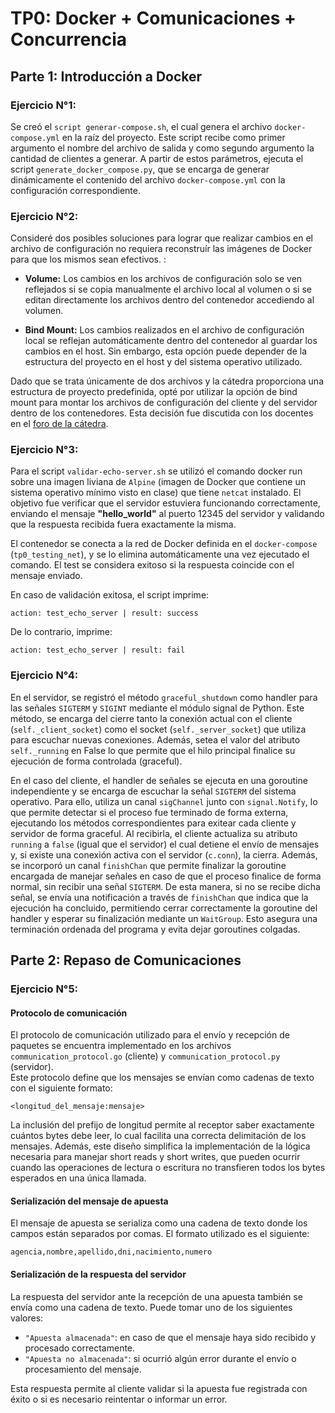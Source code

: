 # TP0: Docker + Comunicaciones + Concurrencia

## Parte 1: Introducción a Docker

### Ejercicio N°1:

Se creó el `script generar-compose.sh`, el cual genera el archivo `docker-compose.yml` en la raíz del proyecto. Este script recibe como primer argumento el nombre del archivo de salida y como segundo argumento la cantidad de clientes a generar. A partir de estos parámetros, ejecuta el script `generate_docker_compose.py`, que se encarga de generar dinámicamente el contenido del archivo `docker-compose.yml` con la configuración correspondiente.

### Ejercicio N°2:
Consideré dos posibles soluciones para lograr que realizar cambios en el archivo de configuración no requiera reconstruír las imágenes de Docker para que los mismos sean efectivos. :

+ **Volume:** Los cambios en los archivos de configuración solo se ven reflejados si se copia manualmente el archivo local al volumen o si se editan directamente los archivos dentro del contenedor accediendo al volumen.

+ **Bind Mount:** Los cambios realizados en el archivo de configuración local se reflejan automáticamente dentro del contenedor al guardar los cambios en el host. Sin embargo, esta opción puede depender de la estructura del proyecto en el host y del sistema operativo utilizado.

Dado que se trata únicamente de dos archivos y la cátedra proporciona una estructura de proyecto predefinida, opté por utilizar la opción de bind mount para montar los archivos de configuración del cliente y del servidor dentro de los contenedores. Esta decisión fue discutida con los docentes en el [foro de la cátedra](https://campusgrado.fi.uba.ar/mod/forum/discuss.php?d=29503).

### Ejercicio N°3:
Para el script `validar-echo-server.sh` se utilizó el comando docker run sobre una imagen liviana de `Alpine` (imagen de Docker que contiene un sistema operativo mínimo visto en clase) que tiene `netcat` instalado. El objetivo fue verificar que el servidor estuviera funcionando correctamente, enviando el mensaje **"hello_world"** al puerto 12345 del servidor y validando que la respuesta recibida fuera exactamente la misma.

El contenedor se conecta a la red de Docker definida en el `docker-compose` (`tp0_testing_net`), y se lo elimina automáticamente una vez ejecutado el comando. El test se considera exitoso si la respuesta coincide con el mensaje enviado.

En caso de validación exitosa, el script imprime:

```
action: test_echo_server | result: success
```

De lo contrario, imprime:

```
action: test_echo_server | result: fail
```


### Ejercicio N°4:
En el servidor, se registró el método `graceful_shutdown` como handler para las señales `SIGTERM` y `SIGINT` mediante el módulo signal de Python. Este método, se encarga del cierre tanto la conexión actual con el cliente (`self._client_socket`) como el socket (`self._server_socket`) que utiliza para escuchar nuevas conexiones. Además, setea el valor del atributo `self._running` en False lo que permite que el hilo principal finalice su ejecución de forma controlada (graceful).

En el caso del cliente, el handler de señales se ejecuta en una goroutine independiente y se encarga de escuchar la señal `SIGTERM` del sistema operativo. Para ello, utiliza un canal `sigChannel` junto con `signal.Notify`, lo que permite detectar si el proceso fue terminado de forma externa, ejecutando los métodos correspondientes para exitear cada cliente y servidor de forma graceful. 
Al recibirla, el cliente actualiza su atributo `running` a `false` (igual que el servidor) el cual detiene el envío de mensajes y, si existe una conexión activa con el servidor (`c.conn`), la cierra.
Además, se incorporó un canal `finishChan` que permite finalizar la goroutine encargada de manejar señales en caso de que el proceso finalice de forma normal, sin recibir una señal `SIGTERM`. De esta manera, si no se recibe dicha señal, se envía una notificación a través de `finishChan` que indica que la ejecución ha concluido, permitiendo cerrar correctamente la goroutine del handler y esperar su finalización mediante un `WaitGroup`. Esto asegura una terminación ordenada del programa y evita dejar goroutines colgadas.

## Parte 2: Repaso de Comunicaciones

### Ejercicio N°5:
#### Protocolo de comunicación

El protocolo de comunicación utilizado para el envío y recepción de paquetes se encuentra implementado en los archivos `communication_protocol.go` (cliente) y `communication_protocol.py` (servidor).  
Este protocolo define que los mensajes se envían como cadenas de texto con el siguiente formato:

```
<longitud_del_mensaje:mensaje>
```

La inclusión del prefijo de longitud permite al receptor saber exactamente cuántos bytes debe leer, lo cual facilita una correcta delimitación de los mensajes.
Además, este diseño simplifica la implementación de la lógica necesaria para manejar short reads y short writes, que pueden ocurrir cuando las operaciones de lectura o escritura no transfieren todos los bytes esperados en una única llamada.

#### Serialización del mensaje de apuesta

El mensaje de apuesta se serializa como una cadena de texto donde los campos están separados por comas. El formato utilizado es el siguiente:

```
agencia,nombre,apellido,dni,nacimiento,numero
```

#### Serialización de la respuesta del servidor

La respuesta del servidor ante la recepción de una apuesta también se envía como una cadena de texto. Puede tomar uno de los siguientes valores:

- `"Apuesta almacenada"`: en caso de que el mensaje haya sido recibido y procesado correctamente.
- `"Apuesta no almacenada"`: si ocurrió algún error durante el envío o procesamiento del mensaje.

Esta respuesta permite al cliente validar si la apuesta fue registrada con éxito o si es necesario reintentar o informar un error.
